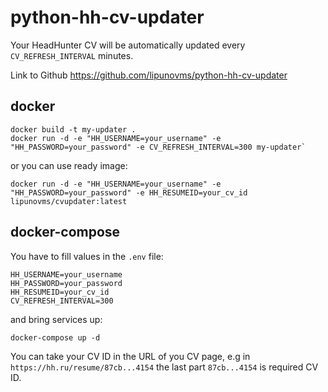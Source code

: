 # python-hh-cv-updater

Your HeadHunter CV will be automatically updated every `CV_REFRESH_INTERVAL` minutes.

Link to Github https://github.com/lipunovms/python-hh-cv-updater

## docker

```
docker build -t my-updater .
docker run -d -e "HH_USERNAME=your_username" -e "HH_PASSWORD=your_password" -e CV_REFRESH_INTERVAL=300 my-updater`
```
or you can use ready image:

```
docker run -d -e "HH_USERNAME=your_username" -e "HH_PASSWORD=your_password" -e HH_RESUMEID=your_cv_id lipunovms/cvupdater:latest
```

## docker-compose

You have to fill values in the `.env` file:
```
HH_USERNAME=your_username
HH_PASSWORD=your_password
HH_RESUMEID=your_cv_id
CV_REFRESH_INTERVAL=300
```
and bring services up:
```
docker-compose up -d
```

You can take your CV ID in the URL of you CV page, e.g in `https://hh.ru/resume/87cb...4154` the last part `87cb...4154` is required CV ID.

